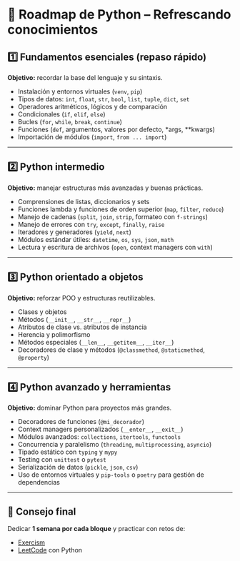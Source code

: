 # 🐍 Roadmap de Python – Refrescando conocimientos

## 1️⃣ Fundamentos esenciales (repaso rápido)
**Objetivo:** recordar la base del lenguaje y su sintaxis.
- Instalación y entornos virtuales (`venv`, `pip`)
- Tipos de datos: `int`, `float`, `str`, `bool`, `list`, `tuple`, `dict`, `set`
- Operadores aritméticos, lógicos y de comparación
- Condicionales (`if`, `elif`, `else`)
- Bucles (`for`, `while`, `break`, `continue`)
- Funciones (`def`, argumentos, valores por defecto, *args, **kwargs)
- Importación de módulos (`import`, `from ... import`)

---

## 2️⃣ Python intermedio
**Objetivo:** manejar estructuras más avanzadas y buenas prácticas.
- Comprensiones de listas, diccionarios y sets
- Funciones lambda y funciones de orden superior (`map`, `filter`, `reduce`)
- Manejo de cadenas (`split`, `join`, `strip`, formateo con `f-strings`)
- Manejo de errores con `try`, `except`, `finally`, `raise`
- Iteradores y generadores (`yield`, `next`)
- Módulos estándar útiles: `datetime`, `os`, `sys`, `json`, `math`
- Lectura y escritura de archivos (`open`, context managers con `with`)

---

## 3️⃣ Python orientado a objetos
**Objetivo:** reforzar POO y estructuras reutilizables.
- Clases y objetos
- Métodos (`__init__`, `__str__`, `__repr__`)
- Atributos de clase vs. atributos de instancia
- Herencia y polimorfismo
- Métodos especiales (`__len__`, `__getitem__`, `__iter__`)
- Decoradores de clase y métodos (`@classmethod`, `@staticmethod`, `@property`)

---

## 4️⃣ Python avanzado y herramientas
**Objetivo:** dominar Python para proyectos más grandes.
- Decoradores de funciones (`@mi_decorador`)
- Context managers personalizados (`__enter__`, `__exit__`)
- Módulos avanzados: `collections`, `itertools`, `functools`
- Concurrencia y paralelismo (`threading`, `multiprocessing`, `asyncio`)
- Tipado estático con `typing` y `mypy`
- Testing con `unittest` o `pytest`
- Serialización de datos (`pickle`, `json`, `csv`)
- Uso de entornos virtuales y `pip-tools` o `poetry` para gestión de dependencias

---

## 📌 Consejo final
Dedicar **1 semana por cada bloque** y practicar con retos de:
- [Exercism](https://exercism.org/tracks/python)
- [LeetCode](https://leetcode.com) con Python

